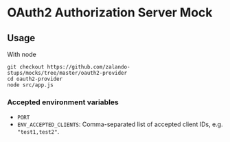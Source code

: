 # OAuth2 Authorization Server Mock

## Usage

With node

    git checkout https://github.com/zalando-stups/mocks/tree/master/oauth2-provider
    cd oauth2-provider
    node src/app.js

### Accepted environment variables

* `PORT`
* `ENV_ACCEPTED_CLIENTS`: Comma-separated list of accepted client IDs, e.g. `"test1,test2"`.